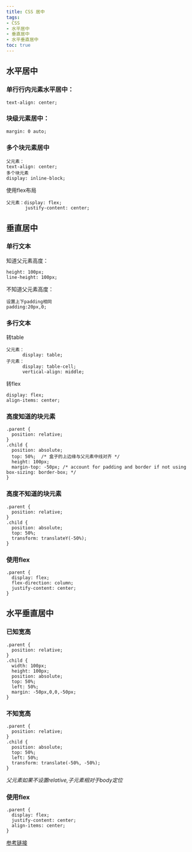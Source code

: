 ```yaml
---
title: CSS 居中
tags: 
- CSS
- 水平居中
- 垂直居中
- 水平垂直居中
toc: true
---
```

## 水平居中
### 单行行内元素水平居中：
```
text-align: center;
```
### 块级元素居中：
```
margin: 0 auto;
```
### 多个块元素居中
```
父元素：
text-align: center;
多个块元素
display: inline-block;
```
使用flex布局
```
父元素：display: flex;
       justify-content: center;
```
## 垂直居中
### 单行文本
知道父元素高度：
```
height: 100px;
line-height: 100px;
```
不知道父元素高度：
```
设置上下padding相同
padding:20px,0;
```
### 多行文本
转table
```
父元素：
      display: table;
子元素：
      display: table-cell;
      vertical-align: middle;
```
转flex
```
display: flex;
align-items: center;
```
### 高度知道的块元素
```
.parent {
  position: relative;
}
.child {
  position: absolute;
  top: 50%;  /* 盒子的上边缘与父元素中线对齐 */
  height: 100px;
  margin-top: -50px; /* account for padding and border if not using box-sizing: border-box; */
}
```
### 高度不知道的块元素
```
.parent {
  position: relative;
}
.child {
  position: absolute;
  top: 50%;
  transform: translateY(-50%);
}
```
### 使用flex
```
.parent {
  display: flex;
  flex-direction: column;
  justify-content: center;
}
```
## 水平垂直居中
### 已知宽高
```
.parent {
  position: relative;
}
.child {
  width: 100px;
  height: 100px;
  position: absolute;
  top: 50%;
  left: 50%;
  margin: -50px,0,0,-50px;
}
```
### 不知宽高
```
.parent {
  position: relative;
}
.child {
  position: absolute;
  top: 50%;
  left: 50%;
  transform: translate(-50%, -50%);
}
```
*父元素如果不设置relative,子元素相对于body定位*
### 使用flex
```
.parent {
  display: flex;
  justify-content: center;
  align-items: center;
}
```

[参考链接](https://css-tricks.com/centering-css-complete-guide/ )